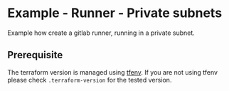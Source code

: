# Example - Runner - Private subnets

Example how create a gitlab runner, running in a private subnet.

## Prerequisite
The terraform version is managed using [tfenv](https://github.com/Zordrak/tfenv). If you are not using tfenv please check `.terraform-version` for the tested version.

